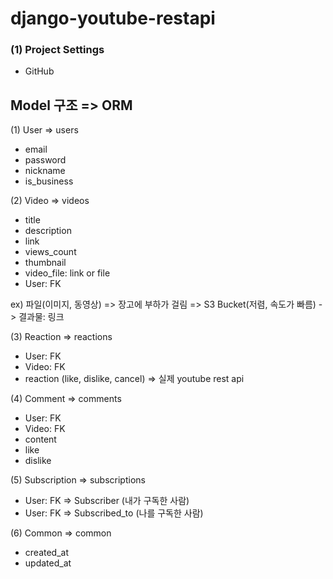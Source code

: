 # django-youtube-restapi

### (1) Project Settings

- GitHub

## Model 구조 => ORM

(1) User => users
- email
- password
- nickname
- is_business

(2) Video => videos
- title
- description
- link
- views_count
- thumbnail
- video_file: link or file
- User: FK

ex) 파일(이미지, 동영상) 
=> 장고에 부하가 걸림
=> S3 Bucket(저렴, 속도가 빠름) -> 결과물: 링크 

(3) Reaction => reactions
- User: FK
- Video: FK
- reaction (like, dislike, cancel) => 실제 youtube rest api

(4) Comment => comments
- User: FK
- Video: FK
- content
- like
- dislike

(5) Subscription => subscriptions
- User: FK => Subscriber (내가 구독한 사람)
- User: FK => Subscribed_to (나를 구독한 사람)

(6) Common => common
- created_at
- updated_at


